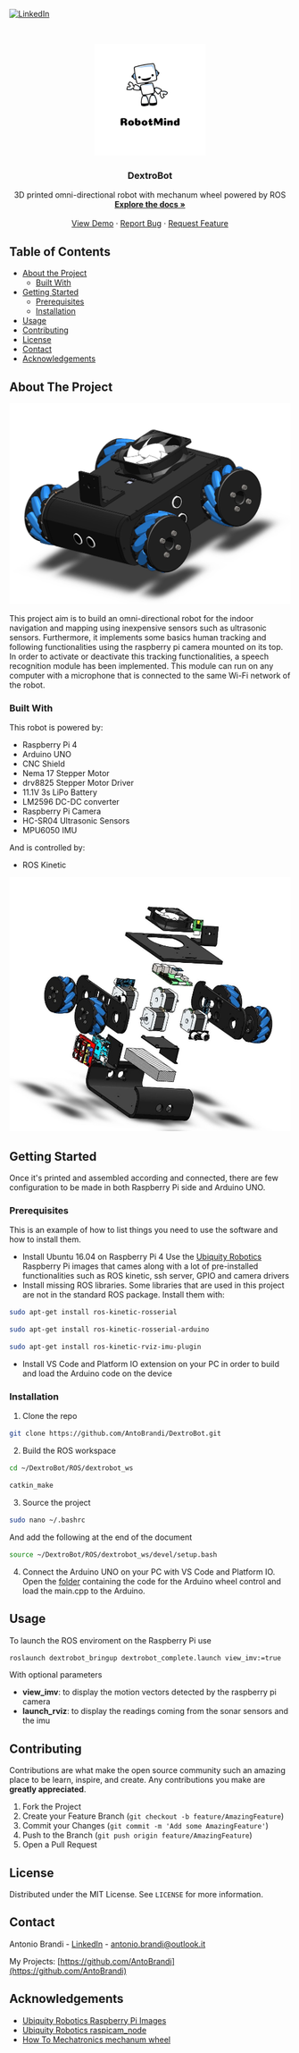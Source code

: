 <!-- PROJECT SHIELDS -->
<!--
*** I'm using markdown "reference style" links for readability.
*** Reference links are enclosed in brackets [ ] instead of parentheses ( ).
*** See the bottom of this document for the declaration of the reference variables
*** for contributors-url, forks-url, etc. This is an optional, concise syntax you may use.
*** https://www.markdownguide.org/basic-syntax/#reference-style-links
-->
[![LinkedIn][linkedin-shield]][linkedin-url]



<!-- PROJECT LOGO -->
<br />
<p align="center">
   <img src="images/logo.jpg" alt="Logo" width="200" height="200">

  <h3 align="center">DextroBot</h3>

  <p align="center">
    3D printed omni-directional robot with mechanum wheel powered by ROS
    <br />
    <a href="https://github.com/AntoBrandi/DextroBot/"><strong>Explore the docs »</strong></a>
    <br />
    <br />
    <a href="https://github.com/AntoBrandi/DextroBot/">View Demo</a>
    ·
    <a href="https://github.com/AntoBrandi/DextroBot/issues">Report Bug</a>
    ·
    <a href="https://github.com/AntoBrandi/DextroBot/issues">Request Feature</a>
  </p>
</p>



<!-- TABLE OF CONTENTS -->
## Table of Contents

* [About the Project](#about-the-project)
  * [Built With](#built-with)
* [Getting Started](#getting-started)
  * [Prerequisites](#prerequisites)
  * [Installation](#installation)
* [Usage](#usage)
* [Contributing](#contributing)
* [License](#license)
* [Contact](#contact)
* [Acknowledgements](#acknowledgements)



<!-- ABOUT THE PROJECT -->
## About The Project

[![Product Name Screen Shot][product-screenshot]](https://example.com)

This project aim is to build an omni-directional robot for the indoor navigation and mapping using inexpensive sensors such as ultrasonic sensors.
Furthermore, it implements some basics human tracking and following functionalities using the raspberry pi camera mounted on its top. In order to activate or deactivate
this tracking functionalities, a speech recognition module has been implemented. This module can run on any computer with a microphone that is connected to the same Wi-Fi network 
of the robot.

### Built With
This robot is powered by:
* Raspberry Pi 4
* Arduino UNO
* CNC Shield
* Nema 17 Stepper Motor
* drv8825 Stepper Motor Driver
* 11.1V 3s LiPo Battery
* LM2596 DC-DC converter
* Raspberry Pi Camera
* HC-SR04 Ultrasonic Sensors
* MPU6050 IMU

And is controlled by:
* ROS Kinetic

[![Product Name Screen Shot Exploded][product-screenshot-exploded]](https://example.com)


<!-- GETTING STARTED -->
## Getting Started

Once it's printed and assembled according and connected, there are few configuration to be made in both Raspberry Pi side and Arduino UNO.

### Prerequisites

This is an example of how to list things you need to use the software and how to install them.
* Install Ubuntu 16.04 on Raspberry Pi 4
Use the [Ubiquity Robotics](https://downloads.ubiquityrobotics.com/pi.html) Raspberry Pi images that cames along with a lot of pre-installed functionalities such as ROS kinetic, ssh server, GPIO and camera
drivers
* Install missing ROS libraries. Some libraries that are used in this project are not in the standard ROS package. Install them with:
```sh
sudo apt-get install ros-kinetic-rosserial
```
```sh
sudo apt-get install ros-kinetic-rosserial-arduino
```
```sh
sudo apt-get install ros-kinetic-rviz-imu-plugin
```
* Install VS Code and Platform IO extension on your PC in order to build and load the Arduino code on the device


### Installation

1. Clone the repo
```sh
git clone https://github.com/AntoBrandi/DextroBot.git
```
2. Build the ROS workspace
```sh
cd ~/DextroBot/ROS/dextrobot_ws
```
```sh
catkin_make
```
3. Source the project
```sh
sudo nano ~/.bashrc
```
And add the following at the end of the document
```sh
source ~/DextroBot/ROS/dextrobot_ws/devel/setup.bash
```
4. Connect the Arduino UNO on your PC with VS Code and Platform IO. Open the [folder](https://github.com/AntoBrandi/DextroBot/tree/master/ROS/dextrobot_ws/src/dextrobot_controller/src/arduino/wheel_controller)
containing the code for the Arduino wheel control and load the main.cpp to the Arduino.



<!-- USAGE EXAMPLES -->
## Usage

To launch the ROS enviroment on the Raspberry Pi use
```sh
roslaunch dextrobot_bringup dextrobot_complete.launch view_imv:=true
```
With optional parameters
* **view_imv**: to display the motion vectors detected by the raspberry pi camera
* **launch_rviz**: to display the readings coming from the sonar sensors and the imu





<!-- CONTRIBUTING -->
## Contributing

Contributions are what make the open source community such an amazing place to be learn, inspire, and create. Any contributions you make are **greatly appreciated**.

1. Fork the Project
2. Create your Feature Branch (`git checkout -b feature/AmazingFeature`)
3. Commit your Changes (`git commit -m 'Add some AmazingFeature'`)
4. Push to the Branch (`git push origin feature/AmazingFeature`)
5. Open a Pull Request



<!-- LICENSE -->
## License

Distributed under the MIT License. See `LICENSE` for more information.



<!-- CONTACT -->
## Contact

Antonio Brandi - [LinkedIn]([linkedin-url]) - antonio.brandi@outlook.it

My Projects: [https://github.com/AntoBrandi](https://github.com/AntoBrandi)



<!-- ACKNOWLEDGEMENTS -->
## Acknowledgements
* [Ubiquity Robotics Raspberry Pi Images](https://downloads.ubiquityrobotics.com/pi.html)
* [Ubiquity Robotics raspicam_node](https://github.com/UbiquityRobotics/raspicam_node)
* [How To Mechatronics mechanum wheel](https://howtomechatronics.com/)





<!-- MARKDOWN LINKS & IMAGES -->
<!-- https://www.markdownguide.org/basic-syntax/#reference-style-links -->
[linkedin-shield]: https://img.shields.io/badge/-LinkedIn-black.svg?style=flat-square&logo=linkedin&colorB=555
[linkedin-url]: https://www.linkedin.com/in/antonio-brandi-512166bb/
[product-screenshot]: images/solidworks.jpg
[product-screenshot-exploded]: images/solidworks-exploded.jpg
